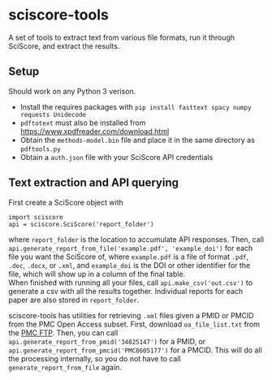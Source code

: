 # sciscore-tools

A set of tools to extract text from various file formats, run it through SciScore, and extract the results.

## Setup

Should work on any Python 3 verison.

 * Install the requires packages with `pip install fasttext spacy numpy requests Unidecode`
 * `pdftotext` must also be installed from https://www.xpdfreader.com/download.html
 * Obtain the `methods-model.bin` file and place it in the same directory as `pdftools.py`
 * Obtain a `auth.json` file with your SciScore API credentials

## Text extraction and API querying

First create a SciScore object with 
```
import sciscore
api = sciscore.SciScore('report_folder')
```
where `report_folder` is the location to accumulate API responses. Then, call `api.generate_report_from_file('example.pdf', 'example_doi')` for each file you want the SciScore of, where `example.pdf` is a file of format `.pdf`, `.doc`, `.docx`, or `.xml`, and `example_doi` is the DOI or other identifier for the file, which will show up in a column of the final table.
<br>
When finished with running all your files, call `api.make_csv('out.csv')` to generate a csv with all the results together. Individual reports for each paper are also stored in `report_folder`.

sciscore-tools has utilities for retrieving `.xml` files given a PMID or PMCID from the PMC Open Access subset. First, download `oa_file_list.txt` from the [PMC FTP](https://ftp.ncbi.nlm.nih.gov/pub/pmc/). Then, you can call `api.generate_report_from_pmid('34825147')` for a PMID, or `api.generate_report_from_pmcid('PMC8605177')` for a PMCID. This will do all the processing internally, so you do not have to call `generate_report_from_file` again.